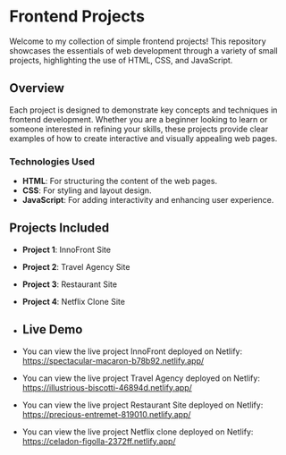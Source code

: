 # Frontend Projects

Welcome to my collection of simple frontend projects! This repository showcases the essentials of web development through a variety of small projects, highlighting the use of HTML, CSS, and JavaScript.

## Overview

Each project is designed to demonstrate key concepts and techniques in frontend development. Whether you are a beginner looking to learn or someone interested in refining your skills, these projects provide clear examples of how to create interactive and visually appealing web pages.

### Technologies Used

- **HTML**: For structuring the content of the web pages.
- **CSS**: For styling and layout design.
- **JavaScript**: For adding interactivity and enhancing user experience.

## Projects Included

- **Project 1**: InnoFront Site
- **Project 2**: Travel Agency Site
- **Project 3**: Restaurant Site
- **Project 4**: Netflix Clone Site

- ## Live Demo
- You can view the live project InnoFront deployed on Netlify: https://spectacular-macaron-b78b92.netlify.app/
- You can view the live project Travel Agency deployed on Netlify: https://illustrious-biscotti-46894d.netlify.app/
- You can view the live project Restaurant Site deployed on Netlify: https://precious-entremet-819010.netlify.app/
- You can view the live project Netflix clone deployed on Netlify: https://celadon-figolla-2372ff.netlify.app/

